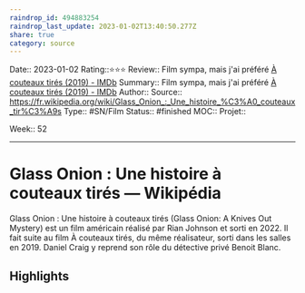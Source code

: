 ```yaml
---
raindrop_id: 494883254
raindrop_last_update: 2023-01-02T13:40:50.277Z
share: true
category: source
---
```

Date:: 2023-01-02
Rating::⭐⭐⭐
Review:: Film sympa, mais j'ai préféré [À couteaux tirés (2019) - IMDb](%C3%80%20couteaux%20tir%C3%A9s%20(2019)%20-%20IMDb)
Summary:: Film sympa, mais j'ai préféré [À couteaux tirés (2019) - IMDb](%C3%80%20couteaux%20tir%C3%A9s%20(2019)%20-%20IMDb)
Author::
Source:: https://fr.wikipedia.org/wiki/Glass_Onion_:_Une_histoire_%C3%A0_couteaux_tir%C3%A9s
Type:: #SN/Film 
Status:: #finished 
MOC::
Projet:: 

Week:: 52

***
# Glass Onion : Une histoire à couteaux tirés — Wikipédia

Glass Onion : Une histoire à couteaux tirés (Glass Onion: A Knives Out Mystery) est un film américain réalisé par Rian Johnson et sorti en 2022. Il fait suite au film À couteaux tirés, du même réalisateur, sorti dans les salles en 2019. Daniel Craig y reprend son rôle du détective privé Benoit Blanc.

## Highlights

